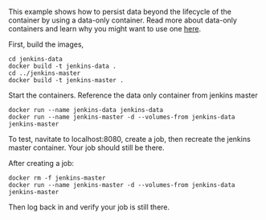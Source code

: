 This example shows how to persist data beyond the lifecycle of the container by using a data-only container. Read more about data-only containers and learn why you might want to use one [here](https://docs.docker.com/engine/tutorials/dockervolumes/#/creating-and-mounting-a-data-volume-container).

First, build the images,
```
cd jenkins-data
docker build -t jenkins-data .
cd ../jenkins-master
docker build -t jenkins-master .
```

Start the containers. Reference the data only container from jenkins master
```
docker run --name jenkins-data jenkins-data
docker run --name jenkins-master -d --volumes-from jenkins-data jenkins-master
```

To test, navitate to localhost:8080, create a job, then recreate the jenkins master container. Your job should still be there.

After creating a job:
```
docker rm -f jenkins-master
docker run --name jenkins-master -d --volumes-from jenkins-data jenkins-master
```

Then log back in and verify your job is still there.
